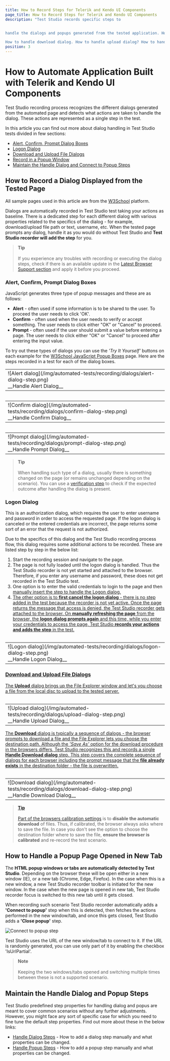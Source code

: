 ```yaml
---
title: How to Record Steps for Telerik and Kendo UI Components 
page_title: How to Record Steps for Telerik and Kendo UI Components
description: "Test Studio records specific steps to 


handle the dialogs and popups generated from the tested application. How to record the test scenario if I need to download a file? Can I handle dialogs in Test Studio automatically? How to handle in Test Studio a popup opened in new window/tab. 

How to handle download dialog. How to handle upload dialog? How to handle confirm dialog? How to handle  alert dialog? How to handle logon dialog? How to handle prompt dialog? How to handle generic dialog? FileUpload dialog in Test Studio test."
position: 3
---
```

# How to Automate Application Built with Telerik and Kendo UI Components

Test Studio recording process recognizes the different dialogs generated from the automated page and detects what actions are taken to handle the dialog. These actions are represented as a single step in the test.

In this article you can find out more about dialog handling in Test Studio tests divided in few sections:

- [Alert, Confirm, Prompt Dialog Boxes](#alert-confirm-prompt-dialog-boxes)
- [Logon Dialog](#logon-dialog)
- [Download and Upload File Dialogs](#download-and-upload-file-dialogs)
- [Record in a Popup Window](#how-to-handle-a-popup-page-opened-in-new-tab)
- [Maintain the Handle Dialog and Connect to Popup Steps](#maintain-the-handle-dialog-and-popup-steps)

## How to Record a Dialog Displayed from the Tested Page

All sample pages used in this article are from the  <a href="https://www.w3schools.com/" target="_blank">W3School</a> platform.

Dialogs are automatically recorded in Test Studio test taking your actions as baseline. There is a dedicated step for each different dialog with various properties related to the specifics of the dialog - for example, download/upload file path or text, username, etc. When the tested page prompts any dialog, handle it as you would do without Test Studio and __Test Studio recorder will add the step__ for you.

> __Tip__
><br>
><br>
> If you experience any troubles with recording or executing the dialog steps, check if there is an available update in the <a href="/prerequisites/configure-your-browser/browser-support-updater" target="_blank">Latest Browser Support section</a> and apply it before you proceed.

### Alert, Confirm, Prompt Dialog Boxes

JavaScript generates three type of popup messages and these are as follows:

* __Alert__ - often used if some information is to be shared to the user. To proceed the user needs to click 'OK'.
* __Confirm__ - often used when the user needs to verify or accept something. The user needs to click either "OK" or "Cancel" to proceed.
* __Prompt__ - often used if the user should submit a value before entering a page. The user needs to click either "OK" or "Cancel" to proceed after entering the input value.

To try out these types of dialogs you can use the _'Try It Yourself'_ buttons on each example for the <a href="https://www.w3schools.com/js/js_popup.asp" target="_blank">W3School JavaScript Popup Boxes</a> page. Here are the steps recorded in a test for each of the dialog boxes.

<table id=no-table>
<tr>
<td>![Alert dialog](/img/automated-tests/recording/dialogs/alert-dialog-step.png)<br>__Handle Alert Dialog__</td>
</tr>
<table>

<table id=no-table>
<tr>
<td>![Confirm dialog](/img/automated-tests/recording/dialogs/confirm-dialog-step.png)<br>__Handle Confirm Dialog__</td>
</tr>
<table>

<table id=no-table>
<tr>
<td>![Prompt dialog](/img/automated-tests/recording/dialogs/prompt-dialog-step.png)<br>__Handle Prompt Dialog__</td>
</tr>
<table>

> __Tip__
><br>
><br>
> When handling such type of a dialog, usually there is something changed on the page (or remains unchanged depending on the scenario). You can use a <a href="/features/recorder/advanced-recording-tools/element-steps/verifications/quick-verification" target="_blank">verification step</a> to check if the expected outcome after handling the dialog is present.

### Logon Dialog

This is an authorization dialog, which requires the user to enter username and password in order to access the requested page. If the logon dialog is canceled or the entered credentials are incorrect, the page returns some sort of an error that the request is not authorized.

Due to the specifics of this dialog and the Test Studio recording process flow, this dialog requires some additional actions to be recorded. These are listed step by step in the below list:

1. Start the recording session and navigate to the page.
2. The page is not fully loaded until the logon dialog is handled. Thus the Test Studio recorder is not yet started and attached to the browser. Therefore, if you enter any username and password, these does not get recorded in the Test Studio test.
3. One option is to enter the valid credentials to login to the page and then <a href="/features/dialogs-and-popups/dialogs#add-a-handle-dialog-step-manually" target="_blank">manually insert the step to handle the Logon dialog.
4. The other option is to __first cancel the logon dialog__ - there is no step added in the test because the recorder is not yet active. Once the page returns the message that access is denied, the Test Studio recorder gets attached to the browser. On __manually refreshing the page__ from the browser, the __logon dialog prompts again__ and this time, while you enter your credentials to access the page, Test Studio __records your actions and adds the step__ in the test.

<table id=no-table>
<tr>
<td>![Logon dialog](/img/automated-tests/recording/dialogs/logon-dialog-step.png)<br>__Handle Logon Dialog__</td>
</tr>
<table>

### Download and Upload File Dialogs

The __Upload__ dialog brings up the File Explorer window and let's you choose a file from the local disc to upload to the tested server.

<table id=no-table>
<tr>
<td>![Upload dialog](/img/automated-tests/recording/dialogs/upload-dialog-step.png)<br>__Handle Upload Dialog__</td>
</tr>
<table>

The __Download__ dialog is typically a sequence of dialogs - the browser prompts to download a file and the File Explorer lets you choose the destination path. Although the _'Save As'_ option for the download procedure in the browsers differs, Test Studio recognizes this and records a single __Handle Download dialog__ step. This step covers the complete sequence of dialogs for each browser including the prompt message that the __file already exists__ in the destination folder - the file is overwritten.

<table id=no-table>
<tr>
<td>![Download dialog](/img/automated-tests/recording/dialogs/download-dialog-step.png)<br>__Handle Download Dialog__</td>
</tr>
<table>

> __Tip__
><br>
><br>
> Part of the <a href="/prerequisites/configure-your-browser/browser-configuration" target="_blank">browsers calibration settings</a> is to __disable the automatic download__ of files. Thus, if calibrated, the browser always asks where to save the file. In case you don't see the option to choose the destination folder where to save the file, __ensure the browser is calibrated__ and re-record the test scenario.

## How to Handle a Popup Page Opened in New Tab

The __HTML popup windows or tabs are automatically detected by Test Studio__. Depending on the browser these will be open either in a new window (IE), or a new tab (Chrome, Edge, Firefox). In the case when this is a new window, a new Test Studio recorder toolbar is initiated for the new window. In the case when the new page is opened in new tab, Test Studio recorder focus is switched to this new tab until it gets closed.

When recording such scenario Test Studio recorder automatically adds a __'Connect to popup'__ step when this is detected, then fetches the actions performed in the new window/tab, and once this gets closed, Test Studio adds a __'Close popup'__ step.

![Connect to popup step](/img/automated-tests/recording/dialogs/popup-steps.png)

Test Studio uses the URL of the new window/tab to connect to it. If the URL is randomly generated, you can use only part of it by enabling the checkbox 'IsUrlPartial'.

> __Note__
><br>
><br>
> Keeping the two windows/tabs opened and switching multiple times between these is not a supported scenario.

## Maintain the Handle Dialog and Popup Steps

Test Studio predefined step properties for handling dialog and popus are meant to cover common scenarios without any further adjustments. However, you might face any sort of specific case for which you need to fine tune the default step properties. Find out more about these in the below links:

- <a href="/features/dialogs-and-popups/dialogs" target="_blank">Handle Dialog Steps</a> - How to add a dialog step manually and what properties can be changed.
- <a href="/features/dialogs-and-popups/html-popups" target="_blank">Handle Popup Steps</a> - How to add a popup step manually and what properties can be changed.

